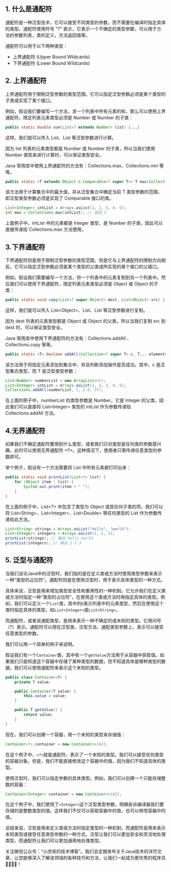 ## 1. 什么是通配符

通配符是一种泛型技术，它可以接受不同类型的参数，而不需要在编译时指定具体的类型。通配符使用符号 "?" 表示，它表示一个不确定的类型参数，可以用于方法的参数列表，类的定义，方法返回值等。

通配符可以用于以下两种类型：

- 上界通配符 (Upper Bound Wildcards)
- 下界通配符 (Lower Bound Wildcards)

## 2. 上界通配符

上界通配符用于限制泛型参数的类型范围。它可以指定泛型参数必须是某个类型的子类或实现了某个接口。

例如，假设我们要编写一个方法，求一个列表中所有元素的和，那么可以使用上界通配符，限定列表元素类型必须是 Number 或 Number 的子类：

```java
public static double sum(List<? extends Number> list) {...}
```

这样，我们就可以传入 List<Integer>、List<Double> 等泛型参数进行计算。

因为 list 列表的元素类型都是 Number 或 Number 的子类，所以当我们使用 Number 类型来进行计算时，可以保证类型安全。

Java 常用库中使用上界通配符的方法有：Collections.max、Collections.min 等等。

```java
public static <T extends Object & Comparable<? super T>> T max(Collection<? extends T> coll)
```

该方法用于计算集合中的最大值，并从泛型集合中确定当前 T 类型参数的范围，即泛型类型参数必须是实现了 Comparable 接口的类。

```java
List<Integer> intList = Arrays.asList(1, 2, 3, 4, 5);
int max = Collections.max(intList); // 返回 5
```

上面例子中，intList 中的元素都是 Integer 类型，是 Number 的子类，因此可以直接传递给 Collections.max 方法使用。

## 3.下界通配符

下界通配符则是用于限制泛型参数的类型范围，但是它与上界通配符的限制方向相反。它可以指定泛型参数必须是某个类型的父类或所实现的某个接口的父接口。

例如，假设我们需要编写一个方法，将一个列表中的元素复制到另一个列表中。然后我们可以使用下界通配符，限定列表元素类型必须是 Object 或 Object 的子类：

```java
public static void copy(List<? super Object> dest, List<Object> src) {...}
```

这样，我们就可以传入 List\<Object\>、List<Number>、List<String> 等泛型参数进行复制。

因为 dest 列表的元素类型都是 Object 或 Object 的父类，所以当我们复制 src 到 dest 时，可以保证类型安全。

Java 常用库中使用下界通配符的方法有：Collections.addAll 、Collections.copy 等等。

```java
public static <T> boolean addAll(Collection<? super T> c, T... elements)
```

该方法用于将指定元素添加到集合中，并且判断添加操作是否成功。其中，c 是泛型集合类型，而 T 是泛型类型参数：

```java
List<Number> numberList = new ArrayList<>();
List<Integer> intList = Arrays.asList(1, 2, 3, 4, 5);
Collections.addAll(numberList, 1, 2.0, 3f);
```

在上面的例子中，numberList 的类型参数是 Number，它是 Integer 的父类，因此我们可以直接将 List\<Integer\> 类型的 intList 作为参数传递给 Collections.addAll 方法。

## 4.无界通配符

如果我们不确定通配符要用到什么类型，或者我们只对类型是任何类的参数感兴趣，此时可以使用无界通配符 \<?\>。这种情况下，使用者只需传递任意类型的参数即可。

举个例子，假设有一个方法需要将 List 中所有元素都打印出来：

```java
public static void printList(List<?> list) {
    for (Object item : list) {
        System.out.print(item + " ");
    }
}
```

在上面的例子中，List\<?\> 中包含了类型为 Object 或其任何子类的项，我们可以将 List\<String\>、List\<Integer\>、List\<Double\> 等任何类型的 List 作为参数传递给此方法。

```java
List<String> strings = Arrays.asList("hello", "world");
List<Integer> integers = Arrays.asList(1, 2, 3);
printList(strings); // 输出 hello world
printList(integers); // 输出 1 2 3
```

## 5. 泛型与通配符

当我们谈论Java中的泛型时，我们指的是在定义类或方法时使用类型参数来表示一种“类型的占位符”。通配符则是在使用泛型时，用于表示具体类型的一种方式。

具体来说，泛型是用来增加类型安全性和重用性的一种机制。它允许我们在定义类或方法时指定一种“类型的占位符”，在使用这个类或方法时再指定具体的类型。例如，我们可以定义一个`List`类，其中的`E`表示列表中的元素类型，然后在使用这个类时指定具体的类型，如`List<Integer>`或`List<String>`。

而通配符，或者说通配类型，是用来表示一种不确定的或未知的类型。它用问号（?）表示。通配符可以用在泛型类、泛型方法、通配类型参数上，表示可以接受任意类型的参数。

我们可以用一个简单的例子来说明。

假设我们有一个`Container`类，其中有一个`getValue`方法用于从容器中获取值。如果我们只是知道这个容器中存储了某种类型的数据，但不知道具体是哪种类型的数据，我们可以使用通配符来表示这个未知的类型。

```java
public class Container<T> {
    private T value;

    public Container(T value) {
        this.value = value;
    }

    public T getValue() {
        return value;
    }
}
```

现在，我们可以创建一个容器，用一个未知的类型来存储值：

```java
Container<?> container = new Container<>(42);
```

在这个例子中，`<?>`就是通配符，表示了一个未知的类型。我们可以接受任何类型的容器对象。但是，我们不能直接修改这个容器中的值，因为我们不知道具体的类型。

使用泛型时，我们可以指定参数的具体类型。例如，我们可以创建一个只能存储整数的容器：

```java
Container<Integer> container = new Container<>(42);
```

在这个例子中，我们使用了`<Integer>`这个泛型类型参数，明确告诉编译器我们要存储的是整数类型的值。这样我们不仅可以获取容器中的值，也可以修改容器中的值。

总结来说，泛型是用来定义类或方法时指定类型的一种机制，而通配符是用来表示未知类型或接受任意类型参数的一种方式。泛型让我们可以更加安全和灵活地处理类型，而通配符让我们可以更加通用地处理类型。

关注微信公众号：“小虎哥的技术博客”。我们会定期发布关于Java技术的详尽文章，让您能够深入了解该领域的各种技巧和方法，让我们一起成为更优秀的程序员👩‍💻👨‍💻！